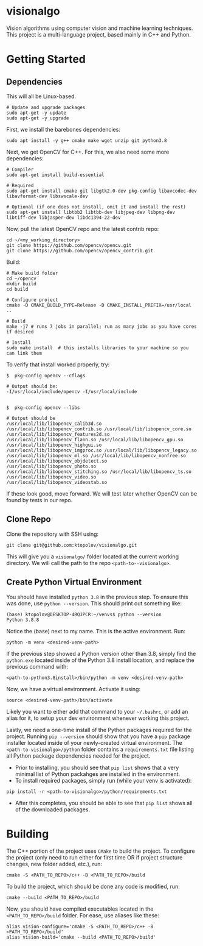 # visionalgo
Vision algorithms using computer vision and machine learning techniques. This project is a multi-language project, based mainly in C++ and Python.
  
# Getting Started
## Dependencies
This will all be Linux-based. 
```
# Update and upgrade packages
sudo apt-get -y update
sudo apt-get -y upgrade
```

First, we install the barebones dependencies:
```
sudo apt install -y g++ cmake make wget unzip git python3.8
```

Next, we get OpenCV for C++. For this, we also need some more dependencies:
```
# Compiler
sudo apt-get install build-essential

# Required
sudo apt-get install cmake git libgtk2.0-dev pkg-config libavcodec-dev libavformat-dev libswscale-dev

# Optional (if one does not install, omit it and install the rest)
sudo apt-get install libtbb2 libtbb-dev libjpeg-dev libpng-dev libtiff-dev libjasper-dev libdc1394-22-dev
```

Now, pull the latest OpenCV repo and the latest contrib repo:
```
cd ~/<my_working_directory>
git clone https://github.com/opencv/opencv.git
git clone https://github.com/opencv/opencv_contrib.git
```

Build:
```
# Make build folder
cd ~/opencv
mkdir build
cd build

# Configure project
cmake -D CMAKE_BUILD_TYPE=Release -D CMAKE_INSTALL_PREFIX=/usr/local ..

# Build
make -j7 # runs 7 jobs in parallel; run as many jobs as you have cores if desired

# Install
sudo make install  # this installs libraries to your machine so you can link them
```

To verify that install worked properly, try:
```
$  pkg-config opencv --cflags 

# Output should be:
-I/usr/local/include/opencv -I/usr/local/include


$  pkg-config opencv --libs 

# Output should be
/usr/local/lib/libopencv_calib3d.so /usr/local/lib/libopencv_contrib.so /usr/local/lib/libopencv_core.so /usr/local/lib/libopencv_features2d.so /usr/local/lib/libopencv_flann.so /usr/local/lib/libopencv_gpu.so /usr/local/lib/libopencv_highgui.so /usr/local/lib/libopencv_imgproc.so /usr/local/lib/libopencv_legacy.so /usr/local/lib/libopencv_ml.so /usr/local/lib/libopencv_nonfree.so /usr/local/lib/libopencv_objdetect.so /usr/local/lib/libopencv_photo.so /usr/local/lib/libopencv_stitching.so /usr/local/lib/libopencv_ts.so /usr/local/lib/libopencv_video.so /usr/local/lib/libopencv_videostab.so
```
If these look good, move forward. We will test later whether OpenCV can be found by tests in our repo.

## Clone Repo
Clone the repository with SSH using:
```
git clone git@github.com:ktopolov/visionalgo.git
```
This will give you a `visionalgo/` folder located at the current working directory. We will call the path to the repo `<path-to--visionalgo>`.

## Create Python Virtual Environment
You should have installed `python 3.8` in the previous step. To ensure this was done, use `python --version`. This should print out something like:
```
(base) ktopolov@DESKTOP-4RQJPCR:~/venvs$ python --version
Python 3.8.8
```
Notice the (base) next to my name. This is the active environment. Run:
```
python -m venv <desired-venv-path>
```
If the previous step showed a Python version other than 3.8, simply find the `python.exe` located inside of the Python 3.8 install location, and replace the previous command with:
```
<path-to-python3.8install>/bin/python -m venv <desired-venv-path>
```
Now, we have a virtual environment. Activate it using:
```
source <desired-venv-path>/bin/activate
```
Likely you want to either add that command to your `~/.bashrc`, or add an alias for it, to setup your dev environment whenever working this project.

Lastly, we need a one-time install of the Python packages required for the project. Running `pip --version` should show that you have a `pip` package installer located inside of your newly-created virtual environment. The `<path-to-visionalgo>/python` folder contains a `requirements.txt` file listing all Python package dependencies needed for the project.

*  Prior to installing, you should see that `pip list` shows that a very minimal list of Python packahges are installed in the environment.
*  To install required packages, simply run (while your venv is activated):
```
pip install -r <path-to-visionalgo>/python/requirements.txt
```
*  After this completes, you should be able to see that `pip list` shows all of the downloaded packages.

# Building  
The C++ portion of the project uses `CMake` to build the project. To configure the project (only need to run either for first time OR if project structure changes, new folder added, etc.), run:
```
cmake -S <PATH_TO_REPO>/c++ -B <PATH_TO_REPO>/build
```
To build the project, which should be done any code is modified, run:
```
cmake --build <PATH_TO_REPO>/build
```
Now, you should have compiled executables located in the `<PATH_TO_REPO>/build` folder. For ease, use aliases like these:
```  
alias vision-configure='cmake -S <PATH_TO_REPO>/c++ -B <PATH_TO_REPO>/build'
alias vision-build='cmake --build <PATH_TO_REPO>/build'
``` 

